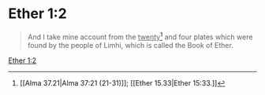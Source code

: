 # Ether 1:2

> And I take mine account from the <u>twenty</u>[^a] and four plates which were found by the people of Limhi, which is called the Book of Ether.

[Ether 1:2](https://www.churchofjesuschrist.org/study/scriptures/bofm/ether/1?lang=eng&id=p2#p2)


[^a]: [[Alma 37.21|Alma 37:21 (21-31)]]; [[Ether 15.33|Ether 15:33.]]

